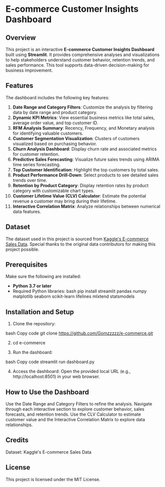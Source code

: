 # E-commerce Customer Insights Dashboard

## Overview
This project is an interactive **E-commerce Customer Insights Dashboard** built using **Streamlit**. It provides comprehensive analyses and visualizations to help stakeholders understand customer behavior, retention trends, and sales performance. This tool supports data-driven decision-making for business improvement.

## Features
The dashboard includes the following key features:
1. **Date Range and Category Filters**: Customize the analysis by filtering data by date range and product category.
2. **Dynamic KPI Metrics**: View essential business metrics like total sales, average order value, and top customer ID.
3. **RFM Analysis Summary**: Recency, Frequency, and Monetary analysis for identifying valuable customers.
4. **Customer Segmentation Visualization**: Clusters of customers visualized based on purchasing behavior.
5. **Churn Analysis Dashboard**: Display churn rate and associated metrics for customer retention.
6. **Predictive Sales Forecasting**: Visualize future sales trends using ARIMA time series forecasting.
7. **Top Customer Identification**: Highlight the top customers by total sales.
8. **Product Performance Drill-Down**: Select products to see detailed sales trends over time.
9. **Retention by Product Category**: Display retention rates by product category with customizable chart types.
10. **Customer Lifetime Value (CLV) Calculator**: Estimate the potential revenue a customer may bring during their lifetime.
11. **Interactive Correlation Matrix**: Analyze relationships between numerical data features.

## Dataset
The dataset used in this project is sourced from [Kaggle's E-commerce Sales Data](https://www.kaggle.com/datasets/refiaozturk/e-commerce-sales?resource=download). Special thanks to the original data contributors for making this project possible.

## Prerequisites
Make sure the following are installed:
- **Python 3.7 or later**
- Required Python libraries:
  bash
  pip install streamlit pandas numpy matplotlib seaborn scikit-learn lifelines mlxtend statsmodels

## Installation and Setup
1. Clone the repository:

bash
Copy code
git clone https://github.com/Gomzzzzz/e-commerce.git

2. cd e-commerce

3. Run the dashboard:

bash
Copy code
streamlit run dashboard.py

4. Access the dashboard: Open the provided local URL (e.g., http://localhost:8501) in your web browser.

## How to Use the Dashboard
Use the Date Range and Category Filters to refine the analysis.
Navigate through each interactive section to explore customer behavior, sales forecasts, and retention trends.
Use the CLV Calculator to estimate customer value and the Interactive Correlation Matrix to explore data relationships.

## Credits
Dataset: Kaggle's E-commerce Sales Data

## License
This project is licensed under the MIT License.
